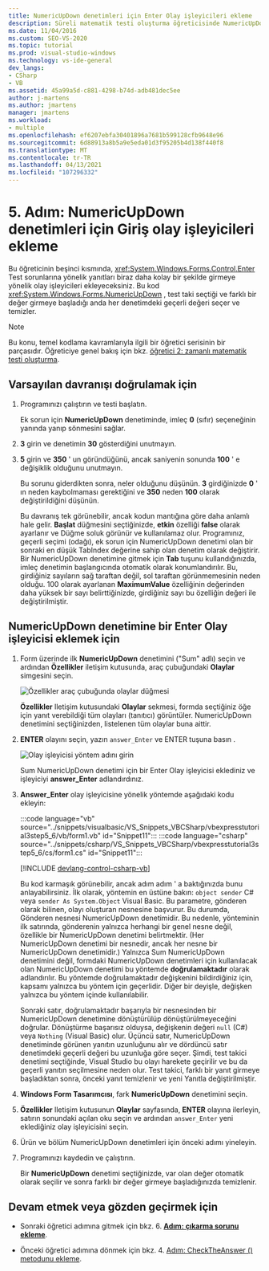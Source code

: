 ```yaml
---
title: NumericUpDown denetimleri için Enter Olay işleyicileri ekleme
description: Süreli matematik testi oluşturma öğreticisinde NumericUpDown denetimleri için olay işleyicileri gir ' i ekleyin.
ms.date: 11/04/2016
ms.custom: SEO-VS-2020
ms.topic: tutorial
ms.prod: visual-studio-windows
ms.technology: vs-ide-general
dev_langs:
- CSharp
- VB
ms.assetid: 45a99a5d-c881-4298-b74d-adb481dec5ee
author: j-martens
ms.author: jmartens
manager: jmartens
ms.workload:
- multiple
ms.openlocfilehash: ef6207ebfa30401896a7681b599128cfb9648e96
ms.sourcegitcommit: 6d88913a8b5a9e5eda01d3f95205b4d138f440f8
ms.translationtype: MT
ms.contentlocale: tr-TR
ms.lasthandoff: 04/13/2021
ms.locfileid: "107296332"
---
```

# <a name="step-5-add-enter-event-handlers-for-the-numericupdown-controls"></a>5. Adım: NumericUpDown denetimleri için Giriş olay işleyicileri ekleme

Bu öğreticinin beşinci kısmında, <xref:System.Windows.Forms.Control.Enter> Test sorunlarına yönelik yanıtları biraz daha kolay bir şekilde girmeye yönelik olay işleyicileri ekleyeceksiniz. Bu kod <xref:System.Windows.Forms.NumericUpDown> , test taki seçtiği ve farklı bir değer girmeye başladığı anda her denetimdeki geçerli değeri seçer ve temizler.

> [!NOTE]
> Bu konu, temel kodlama kavramlarıyla ilgili bir öğretici serisinin bir parçasıdır. Öğreticiye genel bakış için bkz. [öğretici 2: zamanlı matematik testi oluşturma](../ide/tutorial-2-create-a-timed-math-quiz.md).

## <a name="to-verify-the-default-behavior"></a>Varsayılan davranışı doğrulamak için

1. Programınızı çalıştırın ve testi başlatın.

     Ek sorun için **NumericUpDown** denetiminde, imleç **0** (sıfır) seçeneğinin yanında yanıp sönmesini sağlar.

2. **3** girin ve denetimin **30** gösterdiğini unutmayın.

3. **5** girin ve **350** ' un göründüğünü, ancak saniyenin sonunda **100** ' e değişiklik olduğunu unutmayın.

     Bu sorunu giderdikten sonra, neler olduğunu düşünün. **3** girdiğinizde **0** ' ın neden kaybolmaması gerektiğini ve **350** neden **100** olarak değiştirildiğini düşünün.

     Bu davranış tek görünebilir, ancak kodun mantığına göre daha anlamlı hale gelir. **Başlat** düğmesini seçtiğinizde, **etkin** özelliği **false** olarak ayarlanır ve Düğme soluk görünür ve kullanılamaz olur. Programınız, geçerli seçimi (odağı), ek sorun için NumericUpDown denetimi olan bir sonraki en düşük TabIndex değerine sahip olan denetim olarak değiştirir. Bir NumericUpDown denetimine gitmek için **Tab** tuşunu kullandığınızda, imleç denetimin başlangıcında otomatik olarak konumlandırılır. Bu, girdiğiniz sayıların sağ taraftan değil, sol taraftan görünmemesinin neden olduğu. 100 olarak ayarlanan **MaximumValue** özelliğinin değerinden daha yüksek bir sayı belirttiğinizde, girdiğiniz sayı bu özelliğin değeri ile değiştirilmiştir.

## <a name="to-add-an-enter-event-handler-for-a-numericupdown-control"></a>NumericUpDown denetimine bir Enter Olay işleyicisi eklemek için

1. Form üzerinde ilk **NumericUpDown** denetimini ("Sum" adlı) seçin ve ardından **Özellikler** iletişim kutusunda, araç çubuğundaki **Olaylar** simgesini seçin.

   ![Özellikler araç çubuğunda olaylar düğmesi](media/control-properties-events.png)

   **Özellikler** Iletişim kutusundaki **Olaylar** sekmesi, formda seçtiğiniz öğe için yanıt verebildiği tüm olayları (tanıtıcı) görüntüler. NumericUpDown denetimini seçtiğinizden, listelenen tüm olaylar buna aittir.

2. **ENTER** olayını seçin, yazın `answer_Enter` ve ENTER tuşuna basın  .

   ![Olay işleyicisi yöntem adını girin](media/enter-event.png)

   Sum NumericUpDown denetimi için bir Enter Olay işleyicisi eklediniz ve işleyiciyi **answer_Enter** adlandırdınız.

3. **Answer_Enter** olay işleyicisine yönelik yöntemde aşağıdaki kodu ekleyin:

     :::code language="vb" source="../snippets/visualbasic/VS_Snippets_VBCSharp/vbexpresstutorial3step5_6/vb/form1.vb" id="Snippet11":::
     :::code language="csharp" source="../snippets/csharp/VS_Snippets_VBCSharp/vbexpresstutorial3step5_6/cs/form1.cs" id="Snippet11":::

     [!INCLUDE [devlang-control-csharp-vb](./includes/devlang-control-csharp-vb.md)]

     Bu kod karmaşık görünebilir, ancak adım adım ' a baktığınızda bunu anlayabilirsiniz. İlk olarak, yöntemin en üstüne bakın: `object sender` C# veya `sender As System.Object` Visual Basic. Bu parametre, gönderen olarak bilinen, olayı oluşturan nesnesine başvurur. Bu durumda, Gönderen nesnesi NumericUpDown denetimidir. Bu nedenle, yönteminin ilk satırında, gönderenin yalnızca herhangi bir genel nesne değil, özellikle bir NumericUpDown denetimi belirtmektir. (Her NumericUpDown denetimi bir nesnedir, ancak her nesne bir NumericUpDown denetimidir.) Yalnızca Sum NumericUpDown denetimini değil, formdaki NumericUpDown denetimleri için kullanılacak olan NumericUpDown denetimi bu yöntemde **doğrulamaktadır** olarak adlandırılır. Bu yöntemde doğrulamaktadır değişkenini bildirdiğiniz için, kapsamı yalnızca bu yöntem için geçerlidir. Diğer bir deyişle, değişken yalnızca bu yöntem içinde kullanılabilir.

     Sonraki satır, doğrulamaktadır başarıyla bir nesnesinden bir NumericUpDown denetimine dönüştürülüp dönüştürülmeyeceğini doğrular. Dönüştürme başarısız olduysa, değişkenin değeri `null` (C#) veya `Nothing` (Visual Basic) olur. Üçüncü satır, NumericUpDown denetiminde görünen yanıtın uzunluğunu alır ve dördüncü satır denetimdeki geçerli değeri bu uzunluğa göre seçer. Şimdi, test takici denetimi seçtiğinde, Visual Studio bu olayı harekete geçirilir ve bu da geçerli yanıtın seçilmesine neden olur. Test takici, farklı bir yanıt girmeye başladıktan sonra, önceki yanıt temizlenir ve yeni Yanıtla değiştirilmiştir.

4. **Windows Form Tasarımcısı**, fark **NumericUpDown** denetimini seçin.

5. **Özellikler** Iletişim kutusunun **Olaylar** sayfasında, **ENTER** olayına ilerleyin, satırın sonundaki açılan oku seçin ve ardından `answer_Enter` yeni eklediğiniz olay işleyicisini seçin.

6. Ürün ve bölüm NumericUpDown denetimleri için önceki adımı yineleyin.

7. Programınızı kaydedin ve çalıştırın.

     Bir **NumericUpDown** denetimi seçtiğinizde, var olan değer otomatik olarak seçilir ve sonra farklı bir değer girmeye başladığınızda temizlenir.

## <a name="to-continue-or-review"></a>Devam etmek veya gözden geçirmek için

- Sonraki öğretici adımına gitmek için bkz. 6. **[Adım: çıkarma sorunu ekleme](../ide/step-6-add-a-subtraction-problem.md)**.

- Önceki öğretici adımına dönmek için bkz. 4. [Adım: CheckTheAnswer () metodunu ekleme](../ide/step-4-add-the-checktheanswer-parens-method.md).
